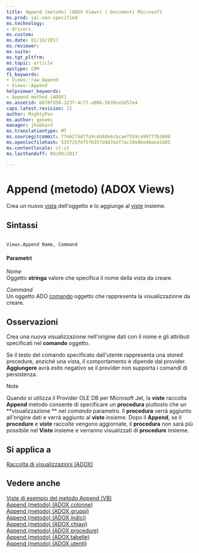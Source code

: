 ```yaml
---
title: Append (metodo) (ADOX Views) | Documenti Microsoft
ms.prod: sql-non-specified
ms.technology:
- drivers
ms.custom: 
ms.date: 01/19/2017
ms.reviewer: 
ms.suite: 
ms.tgt_pltfrm: 
ms.topic: article
apitype: COM
f1_keywords:
- Views::raw_Append
- Views::Append
helpviewer_keywords:
- Append method [ADOX]
ms.assetid: 6070fd58-3237-4c77-a966-5b39ce5d57e4
caps.latest.revision: 12
author: MightyPen
ms.author: genemi
manager: jhubbard
ms.translationtype: MT
ms.sourcegitcommit: f7e6274d77a9cdd4de6cbcaef559ca99f77b3608
ms.openlocfilehash: 535f25f475f6357d467e2f7ac19a96ed6eea1605
ms.contentlocale: it-it
ms.lasthandoff: 09/09/2017

---
```

# <a name="append-method-adox-views"></a>Append (metodo) (ADOX Views)
Crea un nuovo [vista](../../../ado/reference/adox-api/view-object-adox.md) dell'oggetto e lo aggiunge al [viste](../../../ado/reference/adox-api/views-collection-adox.md) insieme.  
  
## <a name="syntax"></a>Sintassi  
  
```  
  
Views.Append Name, Command  
```  
  
#### <a name="parameters"></a>Parametri  
 *Nome*  
 Oggetto **stringa** valore che specifica il nome della vista da creare.  
  
 *Command*  
 Un oggetto ADO [comando](../../../ado/reference/ado-api/command-object-ado.md) oggetto che rappresenta la visualizzazione da creare.  
  
## <a name="remarks"></a>Osservazioni  
 Crea una nuova visualizzazione nell'origine dati con il nome e gli attributi specificati nel **comando** oggetto.  
  
 Se il testo del comando specificato dall'utente rappresenta una stored procedure, anziché una vista, il comportamento è dipende dal provider. **Aggiungere** avrà esito negativo se il provider non supporta i comandi di persistenza.  
  
> [!NOTE]
>  Quando si utilizza il Provider OLE DB per Microsoft Jet, la **viste** raccolta **Append** metodo consente di specificare un **procedura** piuttosto che un **visualizzazione ** nel *comando* parametro. Il **procedura** verrà aggiunto all'origine dati e verrà aggiunto al **viste** insieme. Dopo il **Append**, se il **procedure** e **viste** raccolte vengono aggiornate, il **procedura** non sarà più possibile nel **Viste** insieme e verranno visualizzati di **procedure** insieme.  
  
## <a name="applies-to"></a>Si applica a  
 [Raccolta di visualizzazioni (ADOX)](../../../ado/reference/adox-api/views-collection-adox.md)  
  
## <a name="see-also"></a>Vedere anche  
 [Viste di esempio del metodo Append (VB)](../../../ado/reference/adox-api/views-append-method-example-vb.md)   
 [Append (metodo) (ADOX colonne)](../../../ado/reference/adox-api/append-method-adox-columns.md)   
 [Append (metodo) (ADOX gruppi)](../../../ado/reference/adox-api/append-method-adox-groups.md)   
 [Append (metodo) (ADOX indici)](../../../ado/reference/adox-api/append-method-adox-indexes.md)   
 [Append (metodo) (ADOX chiavi)](../../../ado/reference/adox-api/append-method-adox-keys.md)   
 [Append (metodo) (ADOX procedure)](../../../ado/reference/adox-api/append-method-adox-procedures.md)   
 [Append (metodo) (ADOX tabelle)](../../../ado/reference/adox-api/append-method-adox-tables.md)   
 [Append (metodo) (ADOX utenti)](../../../ado/reference/adox-api/append-method-adox-users.md)
